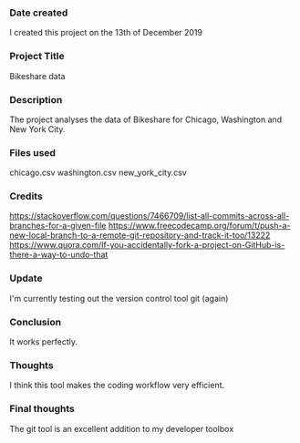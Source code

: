 ### Date created
I created this project on the 13th of December 2019

### Project Title
Bikeshare data

### Description
The project analyses the data of Bikeshare for Chicago, Washington and New York City.

### Files used
chicago.csv
washington.csv
new_york_city.csv

### Credits
https://stackoverflow.com/questions/7466709/list-all-commits-across-all-branches-for-a-given-file
https://www.freecodecamp.org/forum/t/push-a-new-local-branch-to-a-remote-git-repository-and-track-it-too/13222
https://www.quora.com/If-you-accidentally-fork-a-project-on-GitHub-is-there-a-way-to-undo-that

### Update
I'm currently testing out the version control tool git (again)

### Conclusion
It works perfectly.

### Thoughts
I think this tool makes the coding workflow very efficient.

### Final thoughts
The git tool is an excellent addition to my developer toolbox
